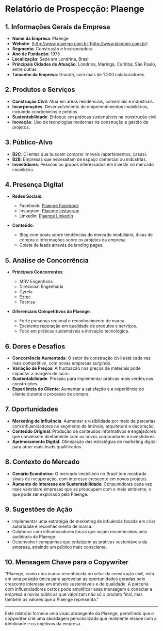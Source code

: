 # Relatório de Prospecção: Plaenge

## 1. Informações Gerais da Empresa
- **Nome da Empresa**: Plaenge
- **Website**: [http://www.plaenge.com.br](http://www.plaenge.com.br)
- **Segmento**: Construção e Incorporadora
- **Ano de Fundação**: 1975
- **Localização**: Sede em Londrina, Brasil
- **Principais Cidades de Atuação**: Londrina, Maringá, Curitiba, São Paulo, entre outras.
- **Tamanho da Empresa**: Grande, com mais de 1.200 colaboradores.

## 2. Produtos e Serviços
- **Construção Civil**: Atua em áreas residenciais, comerciais e industriais.
- **Incorporações**: Desenvolvimento de empreendimentos imobiliários, incluindo condomínios e prédios.
- **Sustentabilidade**: Enfoque em práticas sustentáveis na construção civil.
- **Inovação**: Uso de tecnologias modernas na construção e gestão de projetos.

## 3. Público-Alvo
- **B2C**: Clientes que buscam comprar imóveis (apartamentos, casas).
- **B2B**: Empresas que necessitam de espaço comercial ou indústrias.
- **Investidores**: Pessoas ou grupos interessados em investir no mercado imobiliário.

## 4. Presença Digital
- **Redes Sociais**:
  - Facebook: [Plaenge Facebook](https://www.facebook.com/Plaenge)
  - Instagram: [Plaenge Instagram](https://www.instagram.com/plaenge/)
  - LinkedIn: [Plaenge LinkedIn](https://www.linkedin.com/company/plaenge/)

- **Conteúdo**:
  - Blog com posts sobre tendências do mercado imobiliário, dicas de compra e informações sobre os projetos da empresa.
  - Coleta de leads através de landing pages.

## 5. Análise de Concorrência
- **Principais Concorrentes**:
  - MRV Engenharia
  - Direcional Engenharia
  - Cyrela
  - Eztec
  - Tecnisa

- **Diferenciais Competitivos da Plaenge**:
  - Forte presença regional e reconhecimento de marca.
  - Excelente reputação em qualidade de produtos e serviços.
  - Foco em práticas sustentáveis e inovação tecnológica.

## 6. Dores e Desafios
- **Concorrência Aumentada**: O setor de construção civil está cada vez mais competitivo, com novas empresas surgindo.
- **Variação de Preços**: A fluctuacão nos preços de materiais pode impactar a margem de lucro.
- **Sustentabilidade**: Pressão para implementar práticas mais verdes nas construções.
- **Experiência do Cliente**: Aumentar a satisfação e a experiência do cliente durante o processo de compra.

## 7. Oportunidades
- **Marketing de Influência**: Aumentar a visibilidade por meio de parcerias com influenciadores no segmento de imóveis, arquitetura e decoração.
- **Conteúdo Original**: Produção de conteúdos informativos e engajadores que conversem diretamente com os novos compradores e investidores.
- **Aprimoramento Digital**: Otimização das estratégias de marketing digital para atrair mais leads qualificados.

## 8. Contexto do Mercado
- **Cenário Econômico**: O mercado imobiliário no Brasil tem mostrado sinais de recuperação, com interesse crescente em novos projetos.
- **Aumento do Interesse em Sustentabilidade**: Consumidores cada vez mais valorizam empresas que se preocupam com o meio ambiente, o que pode ser explorado pela Plaenge.

## 9. Sugestões de Ação
- Implementar uma estratégia de marketing de influência focada em criar autoridade e reconhecimento de marca.
- Colaborar com influenciadores locais que sejam reconhecidos pela audiência da Plaenge.
- Desenvolver campanhas que enfatizem as práticas sustentáveis da empresa, atraindo um público mais consciente.

## 10. Mensagem Chave para o Copywriter
"Plaenge, como uma marca reconhecida no setor da construção civil, está em uma posição única para aproveitar as oportunidades geradas pelo crescente interesse em imóveis sustentáveis e de qualidade. A parceria com influenciadores certos pode amplificar essa mensagem e conectar a empresa a novos públicos que valorizam não só o produto final, mas também os valores que a Plaenge representa."

---

Este relatório fornece uma visão abrangente da Plaenge, permitindo que o copywriter crie uma abordagem personalizada que realmente ressoe com a identidade e os objetivos da empresa.